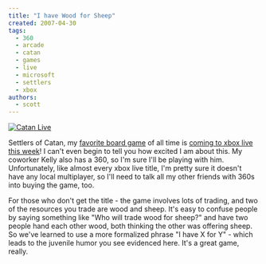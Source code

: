 ```yaml
---
title: "I have Wood for Sheep"
created: 2007-04-30
tags:
  - 360
  - arcade
  - catan
  - games
  - live
  - microsoft
  - settlers
  - xbox
authors:
  - scott
---
```


[![Catan Live](/images/478858604_bb9784820a.jpg)](http://www.flickr.com/photos/spaceninja/478858604/)

Settlers of Catan, my [favorite board game](http://catanlive.com/) of all time is [coming to xbox live this week](http://www.majornelson.com/archive/2007/04/30/this-week-on-arcade-triplets-catan-centiped-eand-millipede.aspx)! I can't even begin to tell you how excited I am about this. My coworker Kelly also has a 360, so I'm sure I'll be playing with him. Unfortunately, like almost every xbox live title, I'm pretty sure it doesn't have any local multiplayer, so I'll need to talk all my other friends with 360s into buying the game, too.

For those who don't get the title - the game involves lots of trading, and two of the resources you trade are wood and sheep. It's easy to confuse people by saying something like "Who will trade wood for sheep?" and have two people hand each other wood, both thinking the other was offering sheep. So we've learned to use a more formalized phrase "I have X for Y" - which leads to the juvenile humor you see evidenced here. It's a great game, really.
